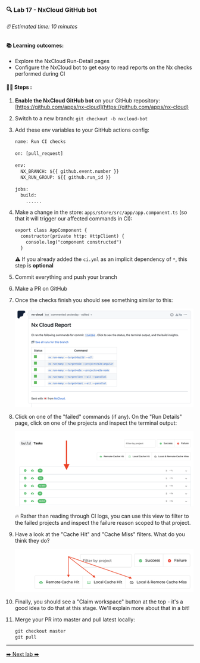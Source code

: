 ### 🔍 Lab 17 - NxCloud GitHub bot

###### ⏰ Estimated time: 10 minutes

#### 📚 Learning outcomes:

- Explore the NxCloud Run-Detail pages 
- Configure the NxCloud bot to get easy to read reports on the Nx checks performed during CI

#### 🏋️‍♀️ Steps :

1. **Enable the NxCloud GitHub bot** on your GitHub repository: [https://github.com/apps/nx-cloud](https://github.com/apps/nx-cloud)
2. Switch to a new branch: `git checkout -b nxcloud-bot`
3. Add these env variables to your GitHub actions config:

    ```
    name: Run CI checks
    
    on: [pull_request]
    
    env:
      NX_BRANCH: ${{ github.event.number }}
      NX_RUN_GROUP: ${{ github.run_id }}
    
    jobs:
      build:
        ......
    ```

4. Make a change in the store: `apps/store/src/app/app.component.ts` (so that it will trigger our affected commands in CI):

    ```
    export class AppComponent {
      constructor(private http: HttpClient) {
        console.log("component constructed")
      }
    ```

   ⚠️ If you already added the `ci.yml` as an implicit dependency of `*`, this step is **optional**

5. Commit everything and push your branch
6. Make a PR on GitHub
7. Once the checks finish you should see something similar to this:

    ![NxCloud Bot](./nx_cloud_bot.png)
    
8. Click on one of the "failed" commands (if any). On the "Run Details" page, click on one of the projects
and inspect the terminal output:

    ![Nx Cloud project](./nx-cloud-projects.png)
    
    🔥 Rather than reading through CI logs, you can use this view to filter to the failed projects and
    inspect the failure reason scoped to that project.
    
9. Have a look at the "Cache Hit" and "Cache Miss" filters. What do you think they do?

    ![Cache hit/miss](./cache_hit_miss.png)
    
10. Finally, you should see a "Claim workspace" button at the top - it's a good idea to do that at this stage. We'll explain more about that in a bit!

8. Merge your PR into master and pull latest locally:

    ```
    git checkout master
    git pull
    ```

---

[➡️ Next lab ➡️](../lab18/LAB.md)
